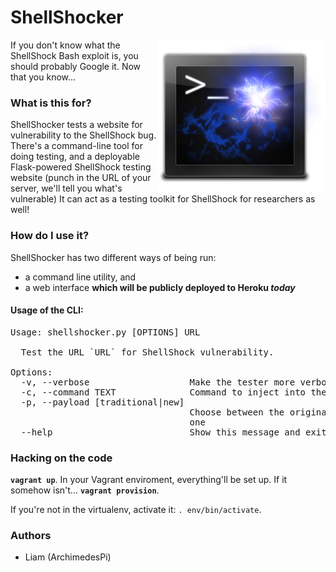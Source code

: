 ShellShocker
============

<img src="https://github.com/ArchimedesPi/shellshocker/raw/master/shellshocker_server/assets/images/shellshock-logo.png" alt="ShellShocker" align="right" />

If you don't know what the ShellShock Bash exploit is, you should probably Google it.
Now that you know...

### What is this for?
ShellShocker tests a website for vulnerability to the ShellShock bug.
There's a command-line tool for doing testing, and a deployable Flask-powered
ShellShock testing website (punch in the URL of your server, we'll tell you
what's vulnerable)
It can act as a testing toolkit for ShellShock for researchers as well!

### How do I use it?
ShellShocker has two different ways of being run:
* a command line utility, and
* a web interface **which will be publicly deployed to Heroku *today***

#### Usage of the CLI:
<pre>
Usage: shellshocker.py [OPTIONS] URL

  Test the URL `URL` for ShellShock vulnerability.

Options:
  -v, --verbose                   Make the tester more verbose for debugging
  -c, --command TEXT              Command to inject into the payload
  -p, --payload [traditional|new]
                                  Choose between the original bug and the new
                                  one
  --help                          Show this message and exit.
</pre>

### Hacking on the code
**`vagrant up`**.
In your Vagrant enviroment, everything'll be set up. If it somehow isn't...
**`vagrant provision`**.

If you're not in the virtualenv, activate it: `. env/bin/activate`.

### Authors
* Liam (ArchimedesPi)
